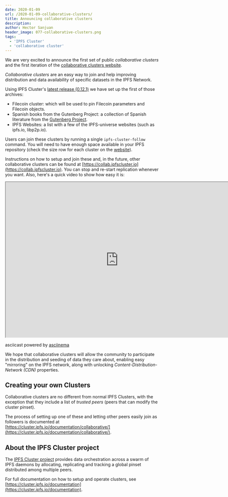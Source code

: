 ```yaml
---
date: 2020-01-09
url: /2020-01-09-collaborative-clusters/
title: Announcing collaborative clusters
description:
author: Hector Sanjuan
header_image: 077-collaborative-clusters.png
tags:
  - 'IPFS Cluster'
  - 'collaborative cluster'
---
```


We are very excited to announce the first set of public _collaborative
clusters_ and the first iteration of the
[collaborative clusters website](https://collab.ipfscluster.io).

_Collaborative clusters_ are an easy way to join and help improving distribution
and data availability of specific datasets in the IPFS Network.

Using IPFS Cluster's
[latest release (0.12.1)](https://cluster.ipfs.io/news/0.12.0_release/) we
have set up the first of those archives:

- Filecoin cluster: which will be used to pin Filecoin parameters and
  Filecoin objects.
- Spanish books from the Gutenberg Project: a collection of Spanish literature
  from the [Gutenberg Project](http://www.gutenberg.org/).
- IPFS Websites: a list with a few of the IPFS-universe websites (such as ipfs.io, libp2p.io).

Users can join these clusters by running a single `ipfs-cluster-follow`
command. You will need to have enough space available in your IPFS repository
(check the size row for each cluster on the
[website](https://collab.ipfscluster.io)).

Instructions on how to setup and join these and, in the future, other
collaborative clusters can be found at
[https://collab.ipfscluster.io](https://collab.ipfscluster.io). You can stop
and re-start replication whenever you want. Also, here's a quick video to show
how easy it is:

<iframe src="https://asciinema.org/a/yV2Bk4nlrPAQ6MQ4w6z3ea0uZ/iframe" style="width: 737px; height: 509px; overflow: hidden;" scrolling="no"></iframe>
<p class="powered">asciicast powered by <a href="https://asciinema.org/" target="_top">asciinema</a></p>

We hope that collaborative clusters will allow the community to participate in
the distribution and seeding of data they care about, enabling easy "mirroring"
on the IPFS network, along with unlocking _Content-Distribution-Network (CDN)_
properties.

## Creating your own Clusters

Collaborative clusters are no different from normal IPFS Clusters, with the exception that
they include a list of _trusted peers_ (peers that can modify the cluster pinset).

The process of setting up one of these and letting other peers easily join as
followers is documented at
[https://cluster.ipfs.io/documentation/collaborative/](https://cluster.ipfs.io/documentation/collaborative/).

## About the IPFS Cluster project

The [IPFS Cluster project](https://cluster.ipfs.io) provides data
orchestration across a swarm of IPFS daemons by allocating, replicating and
tracking a global pinset distributed among multiple peers.

For full documentation on how to setup and operate clusters, see
[https://cluster.ipfs.io/documentation](https://cluster.ipfs.io/documentation).
